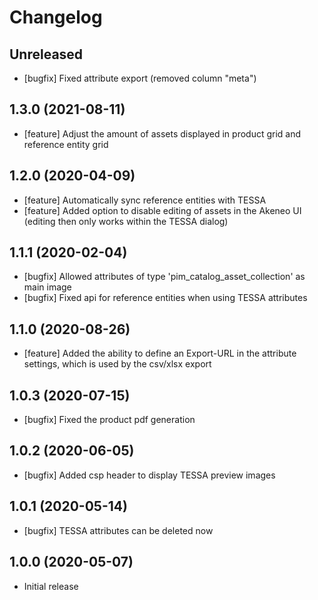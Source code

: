 # Changelog

## Unreleased

* [bugfix] Fixed attribute export (removed column "meta")

## 1.3.0 (2021-08-11)
* [feature] Adjust the amount of assets displayed in product grid and reference entity grid

## 1.2.0 (2020-04-09)
* [feature] Automatically sync reference entities with TESSA
* [feature] Added option to disable editing of assets in the Akeneo UI (editing then only works within the TESSA dialog)

## 1.1.1 (2020-02-04)
* [bugfix] Allowed attributes of type 'pim_catalog_asset_collection' as main image
* [bugfix] Fixed api for reference entities when using TESSA attributes

## 1.1.0 (2020-08-26)
* [feature] Added the ability to define an Export-URL in the attribute settings, which is used by the csv/xlsx export

## 1.0.3 (2020-07-15)
* [bugfix] Fixed the product pdf generation

## 1.0.2 (2020-06-05)
* [bugfix] Added csp header to display TESSA preview images

## 1.0.1 (2020-05-14)
* [bugfix] TESSA attributes can be deleted now

## 1.0.0 (2020-05-07)
* Initial release
